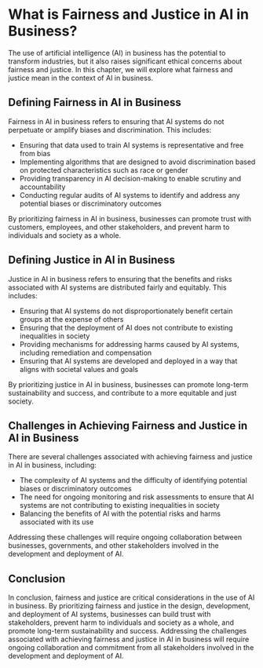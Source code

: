 What is Fairness and Justice in AI in Business?
==================================================================================================

The use of artificial intelligence (AI) in business has the potential to transform industries, but it also raises significant ethical concerns about fairness and justice. In this chapter, we will explore what fairness and justice mean in the context of AI in business.

Defining Fairness in AI in Business
-----------------------------------

Fairness in AI in business refers to ensuring that AI systems do not perpetuate or amplify biases and discrimination. This includes:

* Ensuring that data used to train AI systems is representative and free from bias
* Implementing algorithms that are designed to avoid discrimination based on protected characteristics such as race or gender
* Providing transparency in AI decision-making to enable scrutiny and accountability
* Conducting regular audits of AI systems to identify and address any potential biases or discriminatory outcomes

By prioritizing fairness in AI in business, businesses can promote trust with customers, employees, and other stakeholders, and prevent harm to individuals and society as a whole.

Defining Justice in AI in Business
----------------------------------

Justice in AI in business refers to ensuring that the benefits and risks associated with AI systems are distributed fairly and equitably. This includes:

* Ensuring that AI systems do not disproportionately benefit certain groups at the expense of others
* Ensuring that the deployment of AI does not contribute to existing inequalities in society
* Providing mechanisms for addressing harms caused by AI systems, including remediation and compensation
* Ensuring that AI systems are developed and deployed in a way that aligns with societal values and goals

By prioritizing justice in AI in business, businesses can promote long-term sustainability and success, and contribute to a more equitable and just society.

Challenges in Achieving Fairness and Justice in AI in Business
--------------------------------------------------------------

There are several challenges associated with achieving fairness and justice in AI in business, including:

* The complexity of AI systems and the difficulty of identifying potential biases or discriminatory outcomes
* The need for ongoing monitoring and risk assessments to ensure that AI systems are not contributing to existing inequalities in society
* Balancing the benefits of AI with the potential risks and harms associated with its use

Addressing these challenges will require ongoing collaboration between businesses, governments, and other stakeholders involved in the development and deployment of AI.

Conclusion
----------

In conclusion, fairness and justice are critical considerations in the use of AI in business. By prioritizing fairness and justice in the design, development, and deployment of AI systems, businesses can build trust with stakeholders, prevent harm to individuals and society as a whole, and promote long-term sustainability and success. Addressing the challenges associated with achieving fairness and justice in AI in business will require ongoing collaboration and commitment from all stakeholders involved in the development and deployment of AI.
